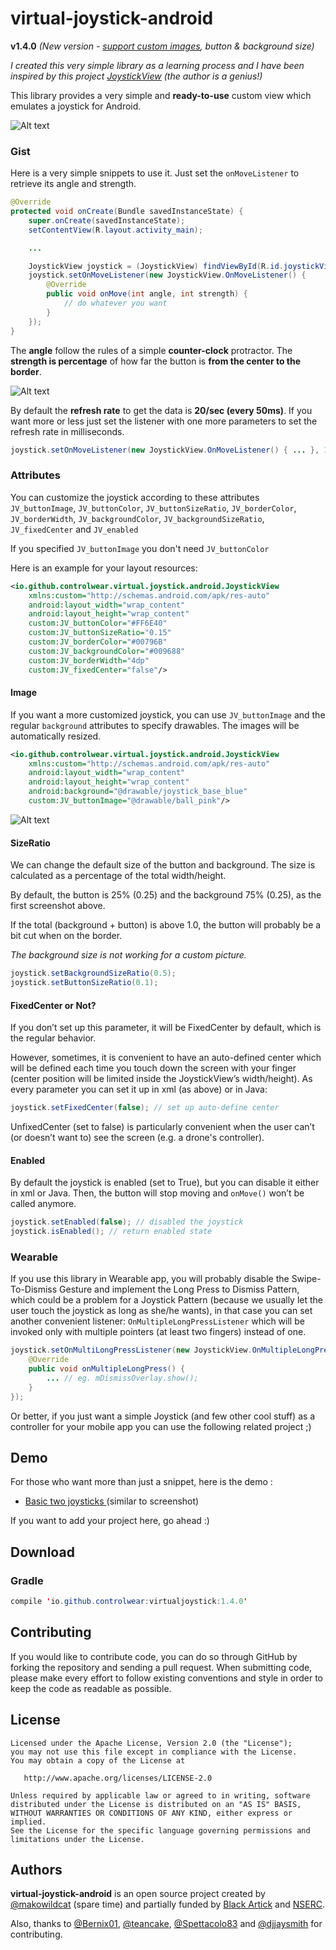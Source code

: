 # virtual-joystick-android

**v1.4.0** _(New version - [support custom images](#image), button & background size)_

_I created this very simple library as a learning process and I have been inspired by this project [JoystickView](https://github.com/zerokol/JoystickView) (the author is a genius!)_

This library provides a very simple and **ready-to-use** custom view which emulates a joystick for Android.

![Alt text](/misc/virtual-joystick-android.png?raw=true "Double Joystick with custom size and colors")

### Gist
Here is a very simple snippets to use it. Just set the `onMoveListener` to retrieve its angle and strength.

```java
@Override
protected void onCreate(Bundle savedInstanceState) {
    super.onCreate(savedInstanceState);
    setContentView(R.layout.activity_main);

    ...

    JoystickView joystick = (JoystickView) findViewById(R.id.joystickView);
    joystick.setOnMoveListener(new JoystickView.OnMoveListener() {
        @Override
        public void onMove(int angle, int strength) {
            // do whatever you want
        }
    });
}
```
The **angle** follow the rules of a simple **counter-clock** protractor. The **strength is percentage** of how far the button is **from the center to the border**.

![Alt text](/misc/virtual-joystick.png?raw=true "Explanation")

By default the **refresh rate** to get the data is **20/sec (every 50ms)**. If you want more or less just set the listener with one more parameters to set the refresh rate in milliseconds.
```java
joystick.setOnMoveListener(new JoystickView.OnMoveListener() { ... }, 17); // around 60/sec
```

### Attributes

You can customize the joystick according to these attributes `JV_buttonImage`, `JV_buttonColor`, `JV_buttonSizeRatio`, `JV_borderColor`, `JV_borderWidth`, `JV_backgroundColor`, `JV_backgroundSizeRatio`, `JV_fixedCenter` and `JV_enabled`

If you specified `JV_buttonImage` you don't need `JV_buttonColor`

Here is an example for your layout resources:
```xml
<io.github.controlwear.virtual.joystick.android.JoystickView
    xmlns:custom="http://schemas.android.com/apk/res-auto"
    android:layout_width="wrap_content"
    android:layout_height="wrap_content"
    custom:JV_buttonColor="#FF6E40"
    custom:JV_buttonSizeRatio="0.15"
    custom:JV_borderColor="#00796B"
    custom:JV_backgroundColor="#009688"
    custom:JV_borderWidth="4dp"
    custom:JV_fixedCenter="false"/>
```
#### Image
If you want a more customized joystick, you can use `JV_buttonImage` and the regular `background` attributes to specify drawables. The images will be automatically resized.

```xml
<io.github.controlwear.virtual.joystick.android.JoystickView
    xmlns:custom="http://schemas.android.com/apk/res-auto"
    android:layout_width="wrap_content"
    android:layout_height="wrap_content"
    android:background="@drawable/joystick_base_blue"
    custom:JV_buttonImage="@drawable/ball_pink"/>
```

![Alt text](/misc/android-virtual-joystick-custom-image.png?raw=true "Left joystick with custom image")

#### SizeRatio
We can change the default size of the button and background.
The size is calculated as a percentage of the total width/height.

By default, the button is 25% (0.25) and the background 75% (0.25), as the first screenshot above.

If the total (background + button) is above 1.0, the button will probably be a bit cut when on the border.

_The background size is not working for a custom picture._

```java
joystick.setBackgroundSizeRatio(0.5);
joystick.setButtonSizeRatio(0.1);
```


#### FixedCenter or Not?
If you don’t set up this parameter, it will be FixedCenter by default, which is the regular behavior.

However, sometimes, it is convenient to have an auto-defined center which will be defined each time you touch down the screen with your finger (center position will be limited inside the JoystickView’s width/height).
As every parameter you can set it up in xml (as above) or in Java:
```java
joystick.setFixedCenter(false); // set up auto-define center
```

UnfixedCenter (set to false) is particularly convenient when the user can’t (or doesn’t want to) see the screen (e.g. a drone's controller).

#### Enabled
By default the joystick is enabled (set to True), but you can disable it either in xml or Java. Then, the button will stop moving and `onMove()` won’t be called anymore.
```java
joystick.setEnabled(false); // disabled the joystick
joystick.isEnabled(); // return enabled state
```

### Wearable
If you use this library in Wearable app, you will probably disable the Swipe-To-Dismiss Gesture and implement the Long Press to Dismiss Pattern, which could be a problem for a Joystick Pattern (because we usually let the user touch the joystick as long as she/he wants), in that case you can set another convenient listener: `OnMultipleLongPressListener` which will be invoked only with multiple pointers (at least two fingers) instead of one.
```java
joystick.setOnMultiLongPressListener(new JoystickView.OnMultipleLongPressListener() {
    @Override
    public void onMultipleLongPress() {
        ... // eg. mDismissOverlay.show();
    }
});
```
Or better, if you just want a simple Joystick (and few other cool stuff) as a controller for your mobile app you can use the following related project ;)

## Demo
For those who want more than just a snippet, here is the demo :
- [Basic two joysticks ](https://github.com/controlwear/virtual-joystick-demo) (similar to screenshot)

If you want to add your project here, go ahead :)

## Download
### Gradle
```java
compile 'io.github.controlwear:virtualjoystick:1.4.0'
```

## Contributing
If you would like to contribute code, you can do so through GitHub by forking the repository and sending a pull request.
When submitting code, please make every effort to follow existing conventions and style in order to keep the code as readable as possible.

## License
```
Licensed under the Apache License, Version 2.0 (the "License");
you may not use this file except in compliance with the License.
You may obtain a copy of the License at

   http://www.apache.org/licenses/LICENSE-2.0

Unless required by applicable law or agreed to in writing, software
distributed under the License is distributed on an "AS IS" BASIS,
WITHOUT WARRANTIES OR CONDITIONS OF ANY KIND, either express or implied.
See the License for the specific language governing permissions and
limitations under the License.
```

## Authors

**virtual-joystick-android** is an open source project created by <a href="https://github.com/makowildcat" class="user-mention">@makowildcat</a> (spare time) and partially funded by [Black Artick](http://blackartick.com/) and [NSERC](http://www.nserc-crsng.gc.ca/index_eng.asp).

Also, thanks to <a href="https://github.com/Bernix01" class="user-mention">@Bernix01</a>, <a href="https://github.com/teancake" class="user-mention">@teancake</a>, <a href="https://github.com/Spettacolo83" class="user-mention">@Spettacolo83</a> and <a href="https://github.com/djjaysmith" class="user-mention">@djjaysmith</a> for contributing.
